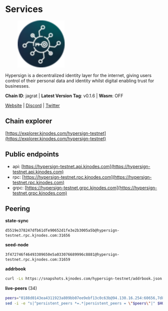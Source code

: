 # Services

<figure><img src="https://raw.githubusercontent.com/kj89/cosmos-images/main/logos/hypersign.png" width="150" alt=""><figcaption></figcaption></figure>

Hypersign is a decentralized identity layer for the internet, giving  users control of their personal data and identity whilst digital  enabling trust for businesses.

**Chain ID**: jagrat | **Latest Version Tag**: v0.1.6 | **Wasm**: OFF

[Website](https://hypersign.id) | [Discord](https://discord.gg/DmuUjMrHVw) | [Twitter](https://twitter.com/hypersignchain)




## Chain explorer
[https://explorer.kjnodes.com/hypersign-testnet](https://explorer.kjnodes.com/hypersign-testnet)

## Public endpoints

* api: [https://hypersign-testnet.api.kjnodes.com](https://hypersign-testnet.api.kjnodes.com)
* rpc: [https://hypersign-testnet.rpc.kjnodes.com](https://hypersign-testnet.rpc.kjnodes.com)
* grpc: [https://hypersign-testnet.grpc.kjnodes.com](https://hypersign-testnet.grpc.kjnodes.com)

## Peering

**state-sync**

```text
d5519e378247dfb61dfe90652d1fe3e2b3005a5b@hypersign-testnet.rpc.kjnodes.com:31656
```

**seed-node**

```text
3f472746f46493309650e5a033076689996c8881@hypersign-testnet.rpc.kjnodes.com:31659
```

**addrbook**
```bash
curl -Ls https://snapshots.kjnodes.com/hypersign-testnet/addrbook.json > $HOME/.hid-node/config/addrbook.json
```

**live-peers** (34)
```bash
peers="0188d0143ea4311923a809bb07ee9ebf13c0c63b@94.130.16.254:60656,7d85caec437cc8c0a504d6ab3b18fd07c173b2fb@94.130.219.37:26001,5e4fc955b23ab00f6a07cb6d56e89aafac0c85ff@167.86.85.122:26656,ce6686036f6554deb0490103dcc201172e7c3f2f@81.0.220.131:26656,1e3f0aeb6f2a2017b122af2461a75c9695790954@65.108.233.109:10956,c1b6d86f46eab9d0aa2e4399cddb9cf05d13621a@65.108.206.118:60556,bd2ae9f1c42183104719f7c44be078bb7d282a61@65.109.92.241:11056,56615e02aa90e35a20a1fc4c46e78bb00956f07b@192.118.76.199:26681,001668e85c4f7b6ff796b3b593e485cd67223f0c@85.190.254.14:31656,d5519e378247dfb61dfe90652d1fe3e2b3005a5b@65.109.68.190:31656,d92268c246e02a54103f7098b901b876c88f006e@5.161.130.108:26656,62c3f3e5214495593ad204f3c6cd879f3f4ed6a9@5.9.79.121:26656,9876d1b1e5b5968c1c729559325dd909f93c1d34@65.108.238.61:56656,fbc7ce82f02e24257395dc0310ad2921ea61e199@65.109.92.148:61156,eaf27acc810a3d6728dde972ebad26810cce0ae6@65.108.229.233:26656,1de2abae74a4c5fd7d96d9869ef02187f81498f0@134.209.238.66:26656,4e08d5b0cb43c8d5ffc42987a5166bab2a04a93b@65.109.92.240:21066,610843eda2f0388cb8e75917e8c1f63350bd3bd1@154.26.131.130:16656,c90c48933111a74784e0dc8b28c5660acabc5788@185.196.20.153:26656,efcb16ec33d8e6233d1068fff679c6fd64bf5802@65.108.225.158:10956,54f5df8d6516ead7099191776d9ee2048e0ec947@95.214.53.46:26656,e003e628d5c748f2445f1731af20d461f585e7a5@182.253.224.66:12656,0c6758a3f4554bbc67da73993bbb697764c5c534@38.242.142.227:26656,a275d8018f683f279bf5167a72d294bfacafa839@178.63.102.172:41656,d761b0e7bdaba0cbc223aaf728681d8018b764e4@83.171.249.114:28656,70f00c612c1d681a04244749a56f3a35e9be1420@65.108.194.40:28765,e7bb31c8fdd8d26a739bfd87cdf3ba7a8f90406e@65.21.145.228:31656,2c0379f78b655e8a386cb477e3cf3cae700c4a7f@213.239.207.175:34656,1380864bb38481fef4b2358026a5ed53fc027679@95.214.52.206:26656,55b3cf307182091e60b774712733231a8cc7f448@89.163.132.156:31656,7ac746f53266043a92a05db06d1306b4e5f7e7c8@65.109.112.20:11014,de1f980cc59bdb2457202768d4b4d964d783789e@167.235.21.165:36656,d7c9b9a3c3a6c5f4ccdfb37a8358755b277271c1@3.110.226.164:26656,a3f3d6dba11bfe080693938666064b2324fbaccf@88.99.164.158:11056"
sed -i -e "s|^persistent_peers *=.*|persistent_peers = \"$peers\"|" $HOME/.hid-node/config/config.toml
```
